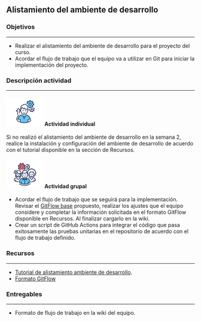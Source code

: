 ## Alistamiento del ambiente de desarrollo

### Objetivos

---
* Realizar el alistamiento del ambiente de desarrollo para el proyecto del curso.
* Acordar el flujo de trabajo que el equipo va a utilizar en Git para iniciar la implementación del proyecto.

### Descripción actividad

---
#### ![](./../../../assets/images/individuo.png) Actividad individual

Si no realizó el alistamiento del ambiente de desarrollo en la semana 2, realice la instalación y configuración del ambiente de desarrollo de acuerdo con el tutorial disponible en la sección de Recursos.

#### ![](./../../../assets/images/grupo.png) Actividad grupal

* Acordar el flujo de trabajo que se seguirá para la implementación. Revisar el [GitFlow base](../semana3/s3_gitflow) propuesto, realizar los ajustes que el equipo considere y completar la información solicitada en el formato GitFlow disponible en Recursos. Al finalizar cargarlo en la wiki.
* Crear un script de GitHub Actions para integrar el código que pasa exitosamente las pruebas unitarias en el repositorio de acuerdo con el flujo de trabajo definido.


### Recursos 

---
* [Tutorial de alistamiento ambiente de desarrollo](https://misovirtual.virtual.uniandes.edu.co/codelabs/tutorial-alistamiento/index.html#0).
* [Formato GitFlow](https://www.coursera.org/learn/procesos-de-desarrollo-agil/resources/SJjwI)

### Entregables 

---
* Formato de flujo de trabajo en la wiki del equipo.
